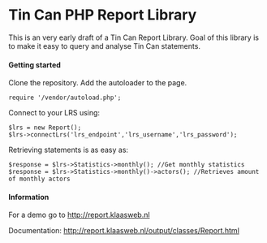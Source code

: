 # Tin Can PHP Report Library

This is an very early draft of a Tin Can Report Library. Goal of this library is to make it easy to query and analyse Tin Can statements.

#### Getting started
Clone the repository.
Add the autoloader to the page.

    require '/vendor/autoload.php';

Connect to your LRS using:

    $lrs = new Report();
    $lrs->connectLrs('lrs_endpoint','lrs_username','lrs_password');

Retrieving statements is as easy as:

    $response = $lrs->Statistics->monthly(); //Get monthly statistics
    $response = $lrs->Statistics->monthly()->actors(); //Retrieves amount of monthly actors

#### Information
For a demo go to http://report.klaasweb.nl

Documentation: http://report.klaasweb.nl/output/classes/Report.html